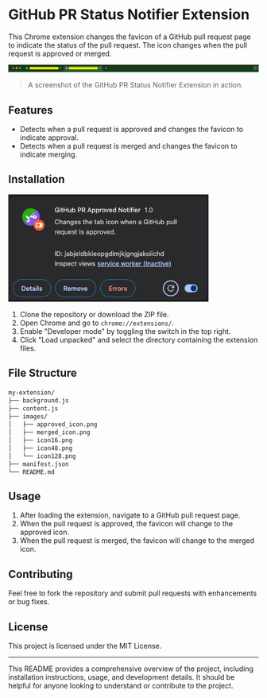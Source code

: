 # GitHub PR Status Notifier Extension

This Chrome extension changes the favicon of a GitHub pull request page to indicate the status of the pull request. The icon changes when the pull request is approved or merged.

![](images/demo.png)
> A screenshot of the GitHub PR Status Notifier Extension in action.


## Features

- Detects when a pull request is approved and changes the favicon to indicate approval.
- Detects when a pull request is merged and changes the favicon to indicate merging.

## Installation

![](images/setup_demo.png)

1. Clone the repository or download the ZIP file.
2. Open Chrome and go to `chrome://extensions/`.
3. Enable "Developer mode" by toggling the switch in the top right.
4. Click "Load unpacked" and select the directory containing the extension files.

## File Structure

```
my-extension/
├── background.js
├── content.js
├── images/
│   ├── approved_icon.png
│   ├── merged_icon.png
│   ├── icon16.png
│   ├── icon48.png
│   └── icon128.png
├── manifest.json
└── README.md
```

## Usage

1. After loading the extension, navigate to a GitHub pull request page.
2. When the pull request is approved, the favicon will change to the approved icon.
3. When the pull request is merged, the favicon will change to the merged icon.

## Contributing

Feel free to fork the repository and submit pull requests with enhancements or bug fixes.

## License

This project is licensed under the MIT License.

---

This README provides a comprehensive overview of the project, including installation instructions, usage, and development details. It should be helpful for anyone looking to understand or contribute to the project.